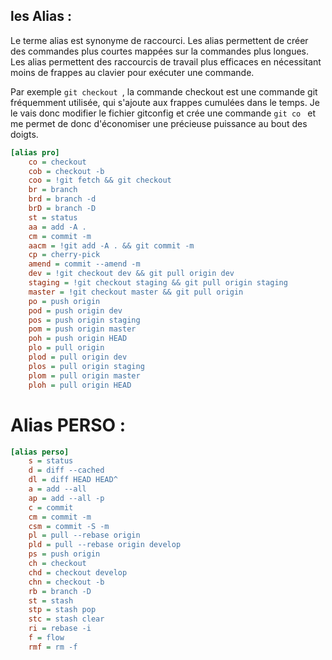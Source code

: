 ## les Alias : 
Le terme alias est synonyme de raccourci. Les alias permettent de créer des commandes plus courtes mappées sur la commandes plus longues. Les alias permettent des raccourcis de travail plus efficaces en nécessitant moins de frappes au clavier pour exécuter une commande. 

Par exemple ```git checkout ```, la commande checkout est une commande git fréquemment utilisée, qui s'ajoute aux frappes cumulées dans le temps. Je le vais donc modifier le fichier gitconfig et crée une commande ```git co ``` et me permet de donc d'économiser une précieuse puissance au bout des doigts. 

```ini
[alias pro]
	co = checkout
	cob = checkout -b
	coo = !git fetch && git checkout
	br = branch
	brd = branch -d
	brD = branch -D
	st = status
	aa = add -A .
	cm = commit -m
	aacm = !git add -A . && git commit -m
	cp = cherry-pick
	amend = commit --amend -m
	dev = !git checkout dev && git pull origin dev
	staging = !git checkout staging && git pull origin staging
	master = !git checkout master && git pull origin 
	po = push origin
	pod = push origin dev
	pos = push origin staging
	pom = push origin master
	poh = push origin HEAD
	plo = pull origin
	plod = pull origin dev
	plos = pull origin staging
	plom = pull origin master
	ploh = pull origin HEAD
```


# Alias PERSO : 

```ini
[alias perso]
    s = status
    d = diff --cached
    dl = diff HEAD HEAD^
    a = add --all
    ap = add --all -p
    c = commit
    cm = commit -m
    csm = commit -S -m
    pl = pull --rebase origin
    pld = pull --rebase origin develop
    ps = push origin
    ch = checkout
    chd = checkout develop
    chn = checkout -b
    rb = branch -D
    st = stash
    stp = stash pop
    stc = stash clear
    ri = rebase -i
    f = flow
    rmf = rm -f
```